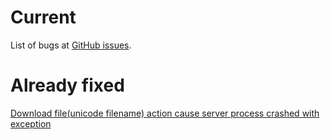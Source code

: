 # Current

List of bugs at [GitHub issues](https://github.com/wekan/wekan/issues?q=is%3Aissue+is%3Aopen+label%3ABug).

# Already fixed

[Download file(unicode filename) action cause server process crashed with exception](https://github.com/wekan/wekan/issues/784)


